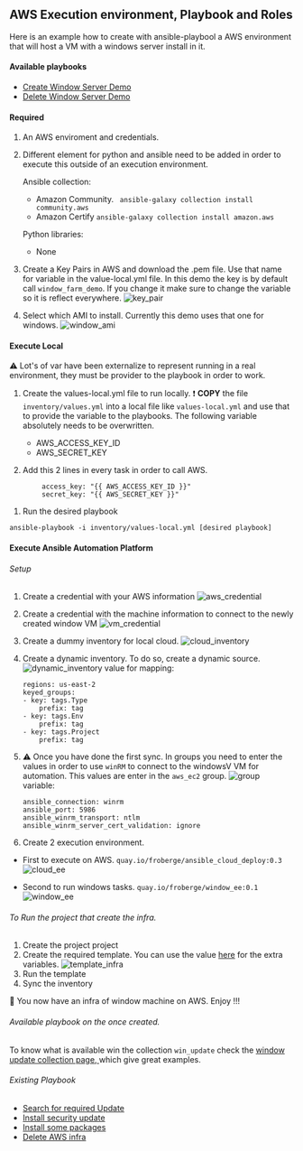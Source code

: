 ## AWS Execution environment, Playbook and Roles

Here is an example how to create with ansible-playbool a AWS environment that will host a VM with a windows server install in it.


#### Available playbooks
* [Create Window Server Demo](create_window_servers_demo.yml)
* [Delete Window Server Demo](delete_window_server_demo.yml)

#### Required

1. An AWS enviroment and credentials.
1. Different element for python and ansible need to be added in order to execute this outside of an execution environment.

    Ansible collection:
    * Amazon Community.
    ``` ansible-galaxy collection install community.aws```
    * Amazon Certify 
    ``` ansible-galaxy collection install amazon.aws ```

    Python libraries:
    * None

1. Create a Key Pairs in AWS and download the .pem file. Use that name for variable in the value-local.yml file. In this demo the key is by default call `window_farm_demo`. If you change it make sure to change the variable so it is reflect everywhere.
![key_pair](images/key_pair.png)

1. Select which AMI to install. Currently this demo uses that one for windows.
![window_ami](images/window-ami.png)


#### Execute Local

:warning: Lot's of var have been externalize to represent running in a real environment, they must be provider to the playbook in order to work.

1. Create the values-local.yml file to run locally.
:exclamation: __COPY__ the file `inventory/values.yml` into a local file like `values-local.yml` and use that to provide the variable to the playbooks. The following variable absolutely needs to be overwritten.
    * AWS_ACCESS_KEY_ID
    * AWS_SECRET_KEY

1. Add this 2 lines in every task in order to call AWS.
```
        access_key: "{{ AWS_ACCESS_KEY_ID }}"
        secret_key: "{{ AWS_SECRET_KEY }}"
```

1. Run the desired playbook
```
ansible-playbook -i inventory/values-local.yml [desired playbook]
```

#### Execute Ansible Automation Platform

###### Setup
1. Create a credential with your AWS information
![aws_credential](images/aws-credential.png)

1. Create a credential with the machine information to connect to the newly created window VM
![vm_credential](images/window-machine.png)

1. Create a dummy inventory for local cloud.
![cloud_inventory](images/cloud_inventory.png)

1. Create a dynamic inventory. To do so, create a dynamic source.
![dynamic_inventory](images/dynamic_inventory.png)
value for mapping:
    ```
    regions: us-east-2
    keyed_groups:
    - key: tags.Type
        prefix: tag
    - key: tags.Env
        prefix: tag
    - key: tags.Project
        prefix: tag
    ```

1. :warning: Once you have done the first sync. In groups you need to enter the values in order to use `winRM` to connect to the windowsV VM for automation. This values are enter in the `aws_ec2` group.
![group](images/group.png)
  variable:
    ```
    ansible_connection: winrm
    ansible_port: 5986
    ansible_winrm_transport: ntlm
    ansible_winrm_server_cert_validation: ignore
    ```
1. Create 2 execution environment.
  * First to execute on AWS. `quay.io/froberge/ansible_cloud_deploy:0.3`
  ![cloud_ee](images/cloud_ee.png)
    
  * Second to run windows tasks. `quay.io/froberge/window_ee:0.1`
  ![window_ee](images/window_ee.png)

###### To Run the project that create the infra.

1. Create the project project 
1. Create the required template. You can use the value [here](../inventory/values.yml) for the extra variables.
![template_infra](images/template_infra.png)
1. Run the template
1. Sync the inventory

:star2: You now have an infra of window machine on AWS.  Enjoy !!!


###### Available playbook on the once created.

To know what is available win the collection `win_update` check the [window update collection page, ](https://docs.ansible.com/ansible/latest/collections/ansible/windows/win_updates_module.html) which give great examples.

###### Existing Playbook

- [Search for required Update](../search_win_update.yml)
- [Install security update]( ../install_security_update.yml)
- [Install some packages](../install_software_window.yml)
- [Delete AWS infra](../delete_window_server_demo.yml)